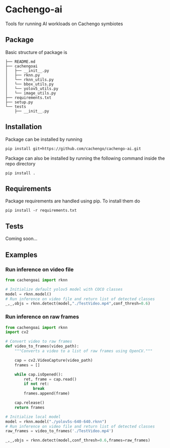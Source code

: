 # Cachengo-ai

Tools for running AI workloads on Cachengo symbiotes

## Package

Basic structure of package is

```
├── README.md
├── cachengoai
│   ├── __init__.py
│   ├── rknn.py
│   └── rknn_utils.py
│   └── bbox_utils.py
│   └── yolov5_utils.py
│   └── image_utils.py
├── requirements.txt
├── setup.py
└── tests
    ├── __init__.py
```

## Installation
Package can be installed by running
```
pip install git+https://github.com/cachengo/cachengo-ai.git
```

Package can also be installed by running the following command inside the repo directory
```
pip install .
```
## Requirements

Package requirements are handled using pip. To install them do

```
pip install -r requirements.txt
```

## Tests

Coming soon...

## Examples

### Run inference on video file
```py
from cachengoai import rknn

# Initialize default yolov5 model with COCO classes
model = rknn.model()
# Run inference on video file and return list of detected classes
_,_,objs = rknn.detect(model,"./TestVideo.mp4",conf_thresh=0.6)
```

### Run inference on raw frames
```py
from cachengoai import rknn
import cv2

# Convert video to raw frames
def video_to_frames(video_path):
    """Converts a video to a list of raw frames using OpenCV."""

    cap = cv2.VideoCapture(video_path)
    frames = []

    while cap.isOpened():
        ret, frame = cap.read()
        if not ret:
            break
        frames.append(frame)

    cap.release()
    return frames

# Initialize local model
model = rknn.model("./yolov5s-640-640.rknn")
# Run inference on video file and return list of detected classes
raw_frames = video_to_frames('./TestVideo.mp4')

_,_,objs = rknn.detect(model,conf_thresh=0.6,frames=raw_frames)
```